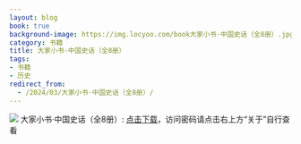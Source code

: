 ```yaml
---
layout: blog
book: true
background-image: https://img.locyoo.com/book大家小书·中国史话（全8册）.jpg
category: 书籍
title: 大家小书·中国史话（全8册）
tags:
- 书籍
- 历史
redirect_from:
  - /2024/03/大家小书·中国史话（全8册）/
---
```

![](https://img.locyoo.com/book大家小书·中国史话（全8册）.jpg)
大家小书·中国史话（全8册）: <a name = "ref1" href="https://url18.ctfile.com/f/50983618-1268598214-38aa9d?p=3619">点击下载</a>，访问密码请点击右上方“关于”自行查看